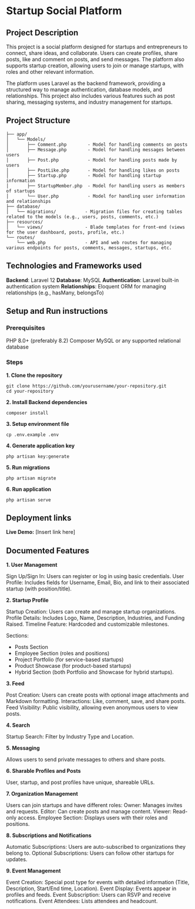 # Startup Social Platform

## Project Description

This project is a social platform designed for startups and entrepreneurs to connect, share ideas, and collaborate. Users can create profiles, share posts, like and comment on posts, and send messages. The platform also supports startup creation, allowing users to join or manage startups, with roles and other relevant information.

The platform uses Laravel as the backend framework, providing a structured way to manage authentication, database models, and relationships. This project also includes various features such as post sharing, messaging systems, and industry management for startups.

## Project Structure

```plaintext
├── app/
│   └── Models/
│       ├── Comment.php        - Model for handling comments on posts
│       ├── Message.php        - Model for handling messages between users
│       ├── Post.php           - Model for handling posts made by users
│       ├── PostLike.php       - Model for handling likes on posts
│       ├── Startup.php        - Model for handling startup information
│       ├── StartupMember.php  - Model for handling users as members of startups
│       └── User.php           - Model for handling user information and relationships
├── database/
│   └── migrations/           - Migration files for creating tables related to the models (e.g., users, posts, comments, etc.)
├── resources/
│   └── views/                - Blade templates for front-end (views for the user dashboard, posts, profile, etc.)
└── routes/
    └── web.php               - API and web routes for managing various endpoints for posts, comments, messages, startups, etc.
```

## Technologies and Frameworks used

**Backend**: Laravel 12
**Database**: MySQL
**Authentication**: Laravel built-in authentication system
**Relationships**: Eloquent ORM for managing relationships (e.g., hasMany, belongsTo)

## Setup and Run instructions

### Prerequisites

PHP 8.0+ (preferably 8.2)
Composer
MySQL or any supported relational database

### Steps

**1. Clone the repository**

```plaintext
git clone https://github.com/yourusername/your-repository.git
cd your-repository
```

**2. Install Backend dependencies**

```plaintext
composer install
```

**3. Setup environment file**

```plaintext
cp .env.example .env
```

**4. Generate application key**

```plaintext
php artisan key:generate
```

**5. Run migrations**

```plaintext
php artisan migrate
```

**6. Run application**

```plaintext
php artisan serve
```

## Deployment links

**Live Demo:** [Insert link here]

## Documented Features

**1. User Management**

Sign Up/Sign In: Users can register or log in using basic credentials.
User Profile: Includes fields for Username, Email, Bio, and link to their associated startup (with position/title).

**2. Startup Profile**

Startup Creation: Users can create and manage startup organizations.
Profile Details: Includes Logo, Name, Description, Industries, and Funding Raised.
Timeline Feature: Hardcoded and customizable milestones.

Sections:

- Posts Section
- Employee Section (roles and positions)
- Project Portfolio (for service-based startups)
- Product Showcase (for product-based startups)
- Hybrid Section (both Portfolio and Showcase for hybrid startups).

**3. Feed**

Post Creation: Users can create posts with optional image attachments and Markdown formatting.
Interactions: Like, comment, save, and share posts.
Feed Visibility: Public visibility, allowing even anonymous users to view posts.

**4. Search**

Startup Search: Filter by Industry Type and Location.

**5. Messaging**

Allows users to send private messages to others and share posts.

**6. Sharable Profiles and Posts**

User, startup, and post profiles have unique, shareable URLs.

**7. Organization Management**

Users can join startups and have different roles:
Owner: Manages invites and requests.
Editor: Can create posts and manage content.
Viewer: Read-only access.
Employee Section: Displays users with their roles and positions.

**8. Subscriptions and Notifications**

Automatic Subscriptions: Users are auto-subscribed to organizations they belong to.
Optional Subscriptions: Users can follow other startups for updates.

**9. Event Management**

Event Creation: Special post type for events with detailed information (Title, Description, Start/End time, Location).
Event Display: Events appear in profiles and feeds.
Event Subscription: Users can RSVP and receive notifications.
Event Attendees: Lists attendees and headcount.
